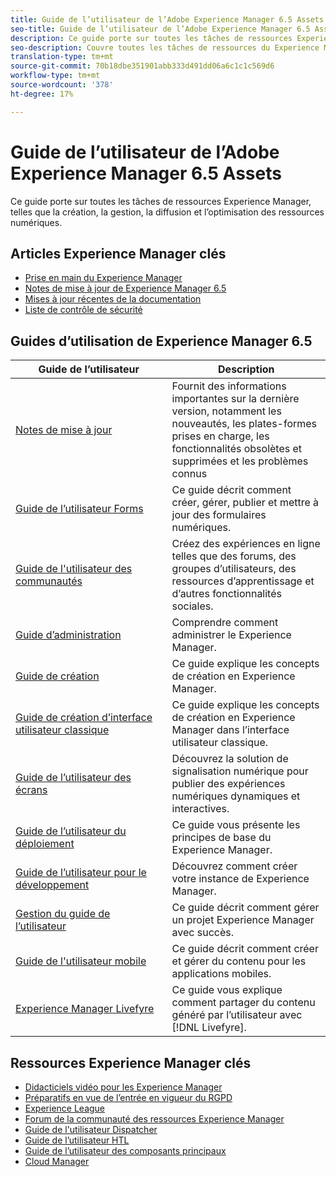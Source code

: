 ```yaml
---
title: Guide de l’utilisateur de l’Adobe Experience Manager 6.5 Assets
seo-title: Guide de l’utilisateur de l’Adobe Experience Manager 6.5 Assets
description: Ce guide porte sur toutes les tâches de ressources Experience Manager, telles que la création, la gestion, la diffusion et l’optimisation des ressources numériques.
seo-description: Couvre toutes les tâches de ressources du Experience Manager, telles que la création, la gestion, la diffusion et l’optimisation des ressources numériques.
translation-type: tm+mt
source-git-commit: 70b18dbe351901abb333d491dd06a6c1c1c569d6
workflow-type: tm+mt
source-wordcount: '378'
ht-degree: 17%

---
```



# Guide de l’utilisateur de l’Adobe Experience Manager 6.5 Assets

Ce guide porte sur toutes les tâches de ressources Experience Manager, telles que la création, la gestion, la diffusion et l’optimisation des ressources numériques.

## Articles Experience Manager clés

* [Prise en main du Experience Manager](https://helpx.adobe.com/fr/experience-manager/get-started.html)
* [Notes de mise à jour de Experience Manager 6.5](/help/release-notes/home.md)
* [Mises à jour récentes de la documentation](https://helpx.adobe.com/experience-manager/documentation-updates.html)
* [Liste de contrôle de sécurité](/help/sites-administering/security-checklist.md)

## Guides d’utilisation de Experience Manager 6.5

| Guide de l’utilisateur | Description |
|--- |---|
| [Notes de mise à jour](/help/release-notes/home.md) | Fournit des informations importantes sur la dernière version, notamment les nouveautés, les plates-formes prises en charge, les fonctionnalités obsolètes et supprimées et les problèmes connus |
| [Guide de l’utilisateur Forms](/help/forms/home.md) | Ce guide décrit comment créer, gérer, publier et mettre à jour des formulaires numériques. |
| [Guide de l&#39;utilisateur des communautés](/help/communities/home.md) | Créez des expériences en ligne telles que des forums, des groupes d’utilisateurs, des ressources d’apprentissage et d’autres fonctionnalités sociales. |
| [Guide d’administration](/help/sites-administering/home.md) | Comprendre comment administrer le Experience Manager. |
| [Guide de création](/help/sites-authoring/home.md) | Ce guide explique les concepts de création en Experience Manager. |
| [Guide de création d’interface utilisateur classique](/help/sites-classic-ui-authoring/home.md) | Ce guide explique les concepts de création en Experience Manager dans l’interface utilisateur classique. |
| [Guide de l’utilisateur des écrans](https://docs.adobe.com/content/help/fr-FR/experience-manager-screens/user-guide/aem-screens-introduction.html) | Découvrez la solution de signalisation numérique pour publier des expériences numériques dynamiques et interactives. |
| [Guide de l’utilisateur du déploiement](/help/sites-deploying/home.md) | Ce guide vous présente les principes de base du Experience Manager. |
| [Guide de l’utilisateur pour le développement](/help/sites-developing/home.md) | Découvrez comment créer votre instance de Experience Manager. |
| [Gestion du guide de l’utilisateur](/help/managing/home.md) | Ce guide décrit comment gérer un projet Experience Manager avec succès. |
| [Guide de l&#39;utilisateur mobile](/help/mobile/home.md) | Ce guide décrit comment créer et gérer du contenu pour les applications mobiles. |
| [Experience Manager Livefyre](https://docs.adobe.com/content/help/en/livefyre/using/home.html) | Ce guide vous explique comment partager du contenu généré par l’utilisateur avec [!DNL Livefyre]. |

## Ressources Experience Manager clés

* [Didacticiels vidéo pour les Experience Manager](https://helpx.adobe.com/experience-manager/kt/index/aem-6-5-videos.html#Assets)
* [Préparatifs en vue de l’entrée en vigueur du RGPD](/help/managing/data-protection-and-privacy.md)
* [Experience League](https://guided.adobe.com/?mv=other#recommended/solutions/experience-manager)
* [Forum de la communauté des ressources Experience Manager](https://experienceleaguecommunities.adobe.com/t5/Adobe-Experience-Manager-Assets/ct-p/experience-manager-assets-community)
* [Guide de l&#39;utilisateur Dispatcher](https://docs.adobe.com/content/help/fr-FR/experience-manager-dispatcher/using/dispatcher.html)
* [Guide de l’utilisateur HTL](https://docs.adobe.com/content/help/en/experience-manager-htl/using/overview.html)
* [Guide de l’utilisateur des composants principaux](https://docs.adobe.com/content/help/fr-FR/experience-manager-core-components/using/introduction.html)
* [Cloud Manager](https://docs.adobe.com/content/help/en/experience-manager-cloud-manager/using/introduction-to-cloud-manager.html)
